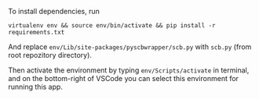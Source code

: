 To install dependencies, run 

`virtualenv env && source env/bin/activate && pip install -r requirements.txt`

And replace `env/Lib/site-packages/pyscbwrapper/scb.py` with `scb.py` (from root repozitory directory).

Then activate the environment by typing `env/Scripts/activate` in terminal, and on the bottom-right of VSCode you can select this environment for running this app.